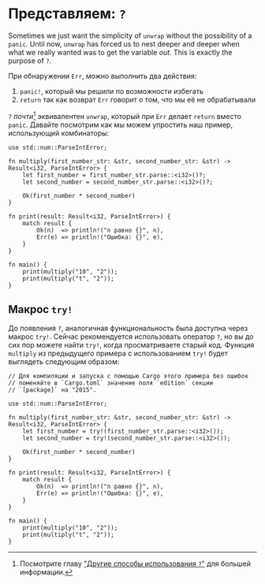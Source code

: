 # Представляем: `?`

Sometimes we just want the simplicity of `unwrap` without the possibility of
a `panic`. Until now, `unwrap` has forced us to nest deeper and deeper when
what we really wanted was to get the variable *out*. This is exactly the purpose of `?`.

При обнаружении `Err`, можно выполнить два действия:

1. `panic!`, который мы решили по возможности избегать 
2. `return` так как возврат `Err` говорит о том, что мы её не обрабатывали

`?` *почти*[^†] эквивалентен
`unwrap`, который при `Err` делает 
`return` вместо `panic`. Давайте 
посмотрим как мы можем упростить наш пример, использующий 
комбинаторы:

```rust,editable
use std::num::ParseIntError;

fn multiply(first_number_str: &str, second_number_str: &str) -> Result<i32, ParseIntError> {
    let first_number = first_number_str.parse::<i32>()?;
    let second_number = second_number_str.parse::<i32>()?;

    Ok(first_number * second_number)
}

fn print(result: Result<i32, ParseIntError>) {
    match result {
        Ok(n)  => println!("n равно {}", n),
        Err(e) => println!("Ошибка: {}", e),
    }
}

fn main() {
    print(multiply("10", "2"));
    print(multiply("t", "2"));
}
```

## Макрос `try!`

До появления `?`, аналогичная функциональность 
была доступна через макрос `try!`.
Сейчас рекомендуется использовать оператор `?`, но 
вы до сих пор можете найти `try!`, когда 
просматриваете старый код. Функция `multiply` из 
предыдущего примера с использованием `try!` будет 
выглядеть следующим образом:

```rust,editable
// Для компиляции и запуска с помощью Cargo этого примера без ошибок
// поменяйте в `Cargo.toml` значение поля `edition` секции 
// `[package]` на "2015".

use std::num::ParseIntError;

fn multiply(first_number_str: &str, second_number_str: &str) -> Result<i32, ParseIntError> {
    let first_number = try!(first_number_str.parse::<i32>());
    let second_number = try!(second_number_str.parse::<i32>());

    Ok(first_number * second_number)
}

fn print(result: Result<i32, ParseIntError>) {
    match result {
        Ok(n)  => println!("n равно {}", n),
        Err(e) => println!("Ошибка: {}", e),
    }
}

fn main() {
    print(multiply("10", "2"));
    print(multiply("t", "2"));
}
```

[^†]: Посмотрите главу ["Другие способы использования `?`"](../multiple_error_types/reenter_question_mark.md) для большей информации.
